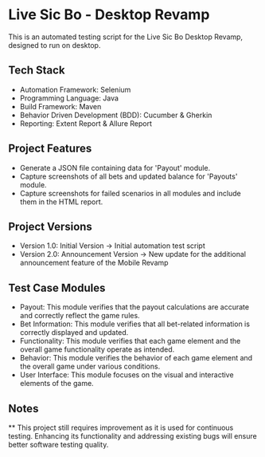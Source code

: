 # Live Sic Bo - Desktop Revamp

This is an automated testing script for the Live Sic Bo Desktop Revamp, designed to run on desktop.

## Tech Stack

- Automation Framework: Selenium
- Programming Language: Java
- Build Framework: Maven
- Behavior Driven Development (BDD): Cucumber & Gherkin
- Reporting: Extent Report & Allure Report

## Project Features

- Generate a JSON file containing data for 'Payout' module.
- Capture screenshots of all bets and updated balance for 'Payouts' module.
- Capture screenshots for failed scenarios in all modules and include them in the HTML report.

## Project Versions

- Version 1.0: Initial Version -> Initial automation test script
- Version 2.0: Announcement Version -> New update for the additional announcement feature of the Mobile Revamp

## Test Case Modules

- Payout: This module verifies that the payout calculations are accurate and correctly reflect the game rules.
- Bet Information: This module verifies that all bet-related information is correctly displayed and updated.
- Functionality: This module verifies that each game element and the overall game functionality operate as intended.
- Behavior: This module verifies the behavior of each game element and the overall game under various conditions.
- User Interface: This module focuses on the visual and interactive elements of the game.

## Notes

** This project still requires improvement as it is used for continuous testing.
Enhancing its functionality and addressing existing bugs will ensure better software testing quality.
